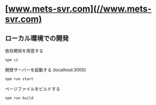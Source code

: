 # [www.mets-svr.com](//www.mets-svr.com)

## ローカル環境での開発

依存関係を用意する

```sh
npm ci
```

開発サーバーを起動する (localhost:3000)

```sh
npm run start
```

ページファイルをビルドする

```sh
npm run build
```
